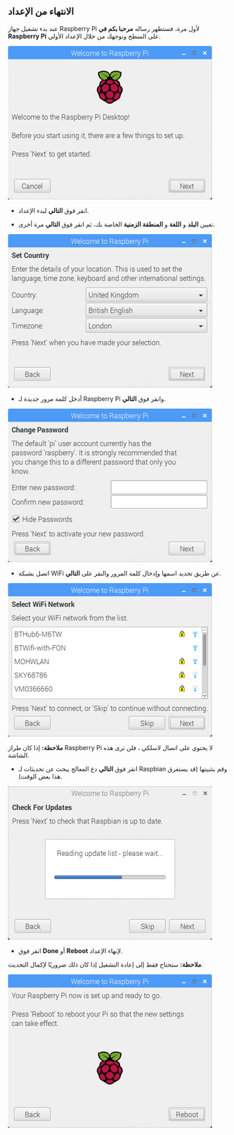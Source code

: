 ## الانتهاء من الإعداد

عند بدء تشغيل جهاز Raspberry Pi لأول مرة، فستظهر رساله **مرحبا بكم في Raspberry Pi** على السطح وتوجهك من خلال الإعداد الأولي.

![معالج pi](images/piwiz.gif)

+ انقر فوق **التالي** لبدء الإعداد.

+ تعيين **البلد** و **اللغة** و **المنطقة الزمنية** الخاصة بك، ثم انقر فوق **التالي** مرة أخرى.

![بلد معالج الـ pi](images/piwiz2.PNG)

+ أدخل كلمة مرور جديدة لـ Raspberry Pi وانقر فوق **التالي**.

![كلمة السر لمعالج pi](images/piwiz3.PNG)

+ اتصل بشبكة WiFi عن طريق تحديد اسمها وإدخال كلمة المرور والنقر على **التالي**.

![واي فاي معالج pi](images/piwiz4.PNG)

**ملاحظة:** إذا كان طراز Raspberry Pi لا يحتوي على اتصال لاسلكي ، فلن ترى هذه الشاشة.

+ انقر فوق **التالي** دع المعالج يبحث عن تحديثات لـ Raspbian وقم بتثبيتها (قد يستغرق هذا بعض الوقت).

![تحديث معالج pi](images/piwiz6.PNG)

+ انقر فوق **Done** أو **Reboot** لإنهاء الإعداد.

**ملاحظة:** ستحتاج فقط إلى إعادة التشغيل إذا كان ذلك ضروريًا لإكمال التحديث.

![إكمال معالج pi](images/piwiz7.PNG)